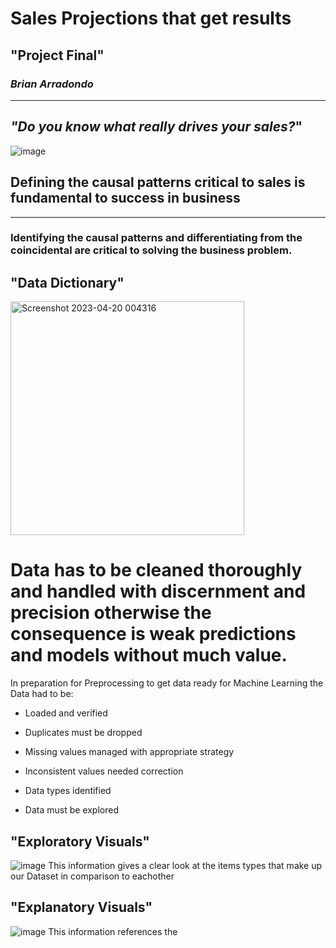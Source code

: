 # Sales Projections that get results
## "**Project Final**"
###  *Brian Arradondo*
---
## *"Do you know what really drives your sales?*" ##
![image](https://user-images.githubusercontent.com/126424848/230826094-baafa746-9e79-413d-a2a6-5b7735095116.png)

 ## Defining the causal patterns critical to sales is fundamental to success in business ##
---
### Identifying the causal patterns and differentiating from the coincidental are critical to solving the business problem. 
 ## "Data Dictionary"
<img width="374" alt="Screenshot 2023-04-20 004316" src="https://user-images.githubusercontent.com/126424848/233269663-1a1dd4c2-d9db-47e9-98b9-f2b31500e990.png">

 
# Data has to be cleaned thoroughly and handled with discernment and precision otherwise the consequence is weak predictions and models without much value. 
In preparation for Preprocessing to get data ready for Machine Learning the Data had to be:
- Loaded and verified
- Duplicates must be dropped 
- Missing values managed with appropriate strategy
- Inconsistent values needed correction
- Data types identified

- Data must be explored
## "Exploratory Visuals"
![image](https://user-images.githubusercontent.com/126424848/230848873-e8ab4bd8-0dbc-4bc1-9f2b-1e24a7daeb48.png)
This information gives a clear look at the items types that make up our Dataset in comparison to eachother

## "Explanatory Visuals"
![image](https://user-images.githubusercontent.com/126424848/230848935-1b613d07-fa83-40a7-afd8-3a2259682f0a.png)
This information references the 
